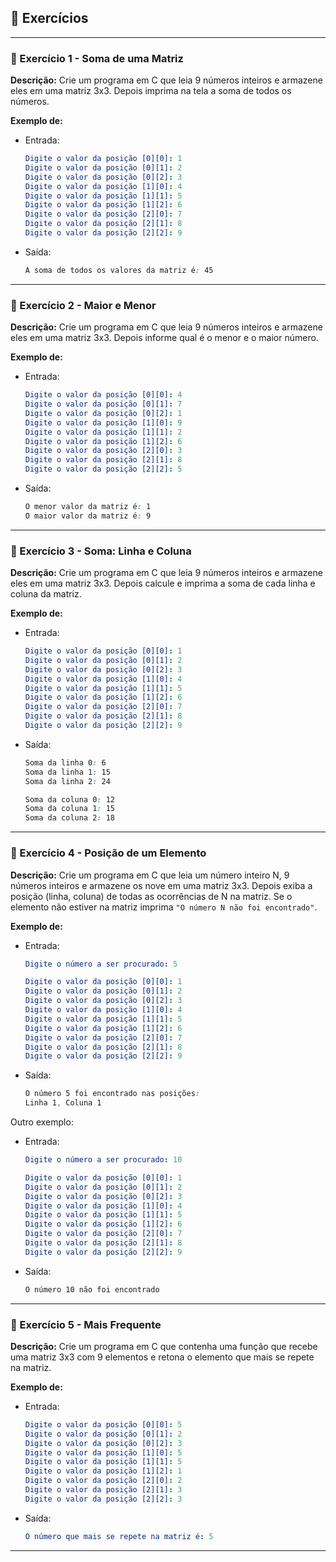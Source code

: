 ## 📝 Exercícios 

---

### 🔹 Exercício 1 - Soma de uma Matriz
**Descrição:** Crie um programa em C que leia 9 números inteiros e armazene eles em uma matriz 3x3. Depois imprima na tela a soma de todos os  números.

**Exemplo de:**
- Entrada:
    ```yaml
    Digite o valor da posição [0][0]: 1  
    Digite o valor da posição [0][1]: 2  
    Digite o valor da posição [0][2]: 3  
    Digite o valor da posição [1][0]: 4  
    Digite o valor da posição [1][1]: 5  
    Digite o valor da posição [1][2]: 6  
    Digite o valor da posição [2][0]: 7  
    Digite o valor da posição [2][1]: 8  
    Digite o valor da posição [2][2]: 9
    ```
 
* Saída:
    ```css
    A soma de todos os valores da matriz é: 45
    ```

---

### 🔹 Exercício 2 - Maior e Menor
**Descrição:** Crie um programa em C que  leia 9 números inteiros e armazene eles em uma matriz 3x3. Depois informe qual é o menor e o maior número.

**Exemplo de:**
- Entrada:
    ```yaml
    Digite o valor da posição [0][0]: 4
    Digite o valor da posição [0][1]: 7  
    Digite o valor da posição [0][2]: 1  
    Digite o valor da posição [1][0]: 9  
    Digite o valor da posição [1][1]: 2  
    Digite o valor da posição [1][2]: 6  
    Digite o valor da posição [2][0]: 3  
    Digite o valor da posição [2][1]: 8  
    Digite o valor da posição [2][2]: 5
    ```
 
* Saída:
    ```css
    O menor valor da matriz é: 1  
    O maior valor da matriz é: 9
    ```

---

### 🔹 Exercício 3 - Soma: Linha e Coluna
**Descrição:** Crie um programa em C que leia 9 números inteiros e armazene eles em uma matriz 3x3. Depois calcule e imprima a soma de cada linha e coluna da matriz.


**Exemplo de:**
- Entrada:
    ```yaml
    Digite o valor da posição [0][0]: 1  
    Digite o valor da posição [0][1]: 2  
    Digite o valor da posição [0][2]: 3  
    Digite o valor da posição [1][0]: 4  
    Digite o valor da posição [1][1]: 5  
    Digite o valor da posição [1][2]: 6  
    Digite o valor da posição [2][0]: 7  
    Digite o valor da posição [2][1]: 8  
    Digite o valor da posição [2][2]: 9

    ```
 
* Saída:
    ```css
    Soma da linha 0: 6  
    Soma da linha 1: 15  
    Soma da linha 2: 24  

    Soma da coluna 0: 12  
    Soma da coluna 1: 15  
    Soma da coluna 2: 18
    ```

---

### 🔹 Exercício 4 - Posição de um Elemento
**Descrição:**  Crie um programa em C que leia um número inteiro N, 9 números inteiros e armazene os nove em uma matriz 3x3. Depois exiba a posição (linha, coluna) de todas as ocorrências de N na matriz. Se o elemento não estiver na matriz imprima `"O número N não foi encontrado"`.

**Exemplo de:**
- Entrada:
    ```yaml
    Digite o número a ser procurado: 5

    Digite o valor da posição [0][0]: 1  
    Digite o valor da posição [0][1]: 2  
    Digite o valor da posição [0][2]: 3  
    Digite o valor da posição [1][0]: 4  
    Digite o valor da posição [1][1]: 5  
    Digite o valor da posição [1][2]: 6  
    Digite o valor da posição [2][0]: 7  
    Digite o valor da posição [2][1]: 8  
    Digite o valor da posição [2][2]: 9
    ```
 
* Saída:
    ```css
    O número 5 foi encontrado nas posições:
    Linha 1, Coluna 1
    ```
Outro exemplo:

- Entrada:
    ```yaml
    Digite o número a ser procurado: 10

    Digite o valor da posição [0][0]: 1  
    Digite o valor da posição [0][1]: 2  
    Digite o valor da posição [0][2]: 3  
    Digite o valor da posição [1][0]: 4  
    Digite o valor da posição [1][1]: 5  
    Digite o valor da posição [1][2]: 6  
    Digite o valor da posição [2][0]: 7  
    Digite o valor da posição [2][1]: 8  
    Digite o valor da posição [2][2]: 9
    ```
 
* Saída:
    ```css
    O número 10 não foi encontrado
    ```

---

### 🔹 Exercício 5 - Mais Frequente
**Descrição:** Crie um programa em C que contenha uma função que recebe uma matriz 3x3 com 9 elementos e retona o elemento que mais se repete na matriz. 

**Exemplo de:**
- Entrada:
    ```yaml
    Digite o valor da posição [0][0]: 5  
    Digite o valor da posição [0][1]: 2  
    Digite o valor da posição [0][2]: 3  
    Digite o valor da posição [1][0]: 5  
    Digite o valor da posição [1][1]: 5  
    Digite o valor da posição [1][2]: 1  
    Digite o valor da posição [2][0]: 2  
    Digite o valor da posição [2][1]: 3  
    Digite o valor da posição [2][2]: 3
    ```
 
* Saída:
    ```yaml
    O número que mais se repete na matriz é: 5
    ```
    
---

